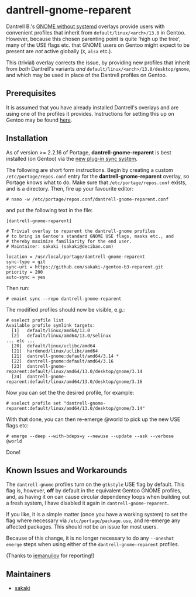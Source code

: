 # dantrell-gnome-reparent

Dantrell B.'s [GNOME without systemd](https://github.com/dantrell/gentoo-project-gnome-without-systemd) overlays provide users with convenient profiles that inherit from `default/linux/<arch>/13.0` in Gentoo. However, because this chosen parenting point is quite 'high up the tree', many of the USE flags etc. that GNOME users on Gentoo might expect to be present are _not_ active globally (`X`, `alsa` etc.).

This (trivial) overlay corrects the issue, by providing new profiles that inherit from _both_ Dantrell's variants _and_ `default/linux/<arch>/13.0/desktop/gnome`, and which may be used in place of the Dantrell profiles on Gentoo.

## Prerequisites

It is assumed that you have already installed Dantrell's overlays and are using one of the profiles it provides. Instructions for setting this up on Gentoo may be found [here](https://wiki.gentoo.org/wiki/GNOME/GNOME_Without_systemd).

## Installation

As of version >= 2.2.16 of Portage, **dantrell-gnome-reparent** is best installed (on Gentoo) via the [new plug-in sync system](https://wiki.gentoo.org/wiki/Project:Portage/Sync).

The following are short form instructions. Begin by creating a custom `/etc/portage/repos.conf` entry for the **dantrell-gnome-reparent** overlay, so Portage knows what to do. Make sure that `/etc/portage/repos.conf` exists, and is a directory. Then, fire up your favourite editor:

    # nano -w /etc/portage/repos.conf/dantrell-gnome-reparent.conf

and put the following text in the file:
```
[dantrell-gnome-reparent]

# Trivial overlay to reparent the dantrell-gnome profiles
# to bring in Gentoo's standard GNOME USE flags, masks etc., and
# thereby maximize familiarity for the end user.
# Maintainer: sakaki (sakaki@deciban.com)
 
location = /usr/local/portage/dantrell-gnome-reparent
sync-type = git
sync-uri = https://github.com/sakaki-/gentoo-b3-reparent.git
priority = 200
auto-sync = yes
```
Then run:
```
# emaint sync --repo dantrell-gnome-reparent
```
The modified profiles should now be visible, e.g.:
```
# eselect profile list
Available profile symlink targets:
  [1]   default/linux/amd64/13.0
  [2]   default/linux/amd64/13.0/selinux
... etc ...
  [20]  default/linux/uclibc/amd64
  [21]  hardened/linux/uclibc/amd64
  [21]  dantrell-gnome:default/amd64/3.14 *
  [22]  dantrell-gnome:default/amd64/3.16
  [23]  dantrell-gnome-reparent:default/linux/amd64/13.0/desktop/gnome/3.14
  [24]  dantrell-gnome-reparent:default/linux/amd64/13.0/desktop/gnome/3.16
```
Now you can set the the desired profile, for example:
```
# eselect profile set "dantrell-gnome-reparent:default/linux/amd64/13.0/desktop/gnome/3.14"
```
With that done, you can then re-emerge @world to pick up the new USE flags etc:
```
# emerge --deep --with-bdeps=y --newuse --update --ask --verbose @world
```
Done!

## Known Issues and Workarounds

The `dantrell-gnome` profiles turn on the `gtkstyle` USE flag by default. This flag is, however, **off** by default in the equivalent Gentoo GNOME profiles, and, as having it on can cause circular dependency loops when building out a fresh system, I have disabled it again in `dantrell-gnome-reparent`.

If you like, it is a simple matter (once you have a working system) to set the flag where necessary via `/etc/portage/package.use`, and re-emerge any affected packages. This should not be an issue for most users.

Because of this change, it is no longer necessary to do any `--oneshot` `emerge` steps when using either of the `dantrell-gnome-reparent` profiles.

(Thanks to [iemanuilov](https://github.com/iemanuilov) for reporting!)

## Maintainers

* [sakaki](mailto:sakaki@deciban.com)
